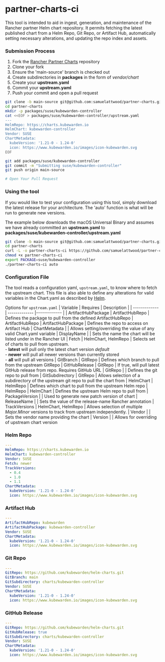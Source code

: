 # partner-charts-ci

This tool is intended to aid in ingest, generation, and maintenance of the Rancher partner Helm chart repository. It permits fetching the latest published chart from a Helm Repo, Git Repo, or Artifact Hub, automatically setting necessary alterations, and updating the repo index and assets.

### Submission Process
1. Fork the [Rancher Partner Charts](https://github.com/rancher/partner-charts/) repository
2. Clone your fork
3. Ensure the 'main-source' branch is checked out
4. Create subdirectories in **packages** in the form of *vendor/chart*
5. Create your **upstream.yaml**
6. Commit your **upstream.yaml**
7. Push your commit and open a pull request

```bash
git clone -b main-source git@github.com:samuelattwood/partner-charts.git
cd partner-charts
mkdir -p packages/suse/kubewarden-controller
cat <<EOF > packages/suse/kubewarden-controller/upstream.yaml
---
HelmRepo: https://charts.kubewarden.io
HelmChart: kubewarden-controller
Vendor: SUSE
ChartMetadata:
  kubeVersion: '1.21-0 - 1.24-0'
  icon: https://www.kubewarden.io/images/icon-kubewarden.svg
EOF

git add packages/suse/kubewarden-controller
git commit -m "Submitting suse/kubewarden-controller"
git push origin main-source

# Open Your Pull Request
```

### Using the tool
If you would like to test your configuration using this tool, simply download the latest release for your architecture. The 'auto' function is what will be run to generate new versions.

The example below downloads the macOS Universal Binary and assumes we have already committed an **upstream.yaml** to **packages/suse/kubewarden-controller/upstream.yaml**
```bash
git clone -b main-source git@github.com:samuelattwood/partner-charts.git
cd partner-charts
curl -L -o partner-charts-ci https://github.com/samuelattwood/partner-charts-ci/releases/latest/download/partner-charts-ci-darwin-universal
chmod +x partner-charts-ci
export PACKAGE=suse/kubewarden-controller
./partner-charts-ci auto
```

### Configuration File

The tool reads a configuration yaml, `upstream.yaml`, to know where to fetch the upstream chart. This file is also able to define any alterations for valid variables in the Chart.yaml as described by [Helm](https://helm.sh/docs/topics/charts/#the-chart-file-structure).


Options for `upstream.yaml`
| Variable | Requires | Description |
| ------------- | ------------- |------------- |
| ArtifactHubPackage | ArtifactHubRepo | Defines the package to pull from the defined ArtifactHubRepo
| ArtifactHubRepo | ArtifactHubPackage | Defines the repo to access on Artifact Hub
| ChartMetadata | | Allows setting/overriding the value of any valid Chart.yaml variable
| DisplayName | | Sets the name the chart will be listed under in the Rancher UI
| Fetch | HelmChart, HelmRepo | Selects set of charts to pull from upstream.<br />- **latest** will pull only the latest chart version *default*<br />- **newer** will pull all newer versions than currently stored<br />- **all** will pull all versions
| GitBranch | GitRepo | Defines which branch to pull from the upstream GitRepo
| GitHubRelease | GitRepo | If true, will pull latest GitHub release from repo. Requires GitHub URL
| GitRepo | | Defines the git repo to pull from
| GitSubdirectory | GitRepo | Allows selection of a subdirectory of the upstream git repo to pull the chart from
| HelmChart | HelmRepo | Defines which chart to pull from the upstream Helm repo
| HelmRepo | HelmChart | Defines the upstream Helm repo to pull from
| PackageVersion | | Used to generate new patch version of chart
| ReleaseName | | Sets the value of the release-name Rancher annotation
| TrackVersions | HelmChart, HelmRepo | Allows selection of multiple *Major.Minor* versions to track from upstream independently.
| Vendor | | Sets the vendor name providing the chart
| Version | | Allows for overriding of upstream chart version

### Helm Repo
```yaml
---
HelmRepo: https://charts.kubewarden.io
HelmChart: kubewarden-controller
Vendor: SUSE
Fetch: newer
TrackVersions:
  - 0.4
  - 1.0
  - 1.1
ChartMetadata:
  kubeVersion: '1.21-0 - 1.24-0'
  icon: https://www.kubewarden.io/images/icon-kubewarden.svg
```

### Artifact Hub
```yaml
---
ArtifactHubRepo: kubewarden
ArtifactHubPackage: kubewarden-controller
Vendor: SUSE
ChartMetadata:
  kubeVersion: '1.21-0 - 1.24-0'
  icon: https://www.kubewarden.io/images/icon-kubewarden.svg
```

### Git Repo
```yaml
---
GitRepo: https://github.com/kubewarden/helm-charts.git
GitBranch: main
GitSubdirectory: charts/kubewarden-controller
Vendor: SUSE
ChartMetadata:
  kubeVersion: '1.21-0 - 1.24-0'
  icon: https://www.kubewarden.io/images/icon-kubewarden.svg
```

### GitHub Release
```yaml
---
GitRepo: https://github.com/kubewarden/helm-charts.git
GitHubRelease: true
GitSubdirectory: charts/kubewarden-controller
Vendor: SUSE
ChartMetadata:
  kubeVersion: '1.21-0 - 1.24-0'
  icon: https://www.kubewarden.io/images/icon-kubewarden.svg
```
